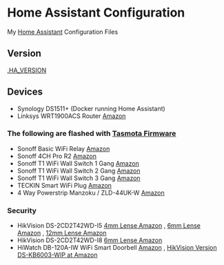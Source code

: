 # Home Assistant Configuration

My [Home Assistant](https://home-assistant.io/) Configuration Files

## Version

[.HA_VERSION](https://github.com/wills106/homeassistant-config/blob/master/.HA_VERSION)

## Devices

- Synology DS1511+ (Docker running Home Assistant)
- Linksys WRT1900ACS Router [Amazon](https://amzn.to/2AiKSWz)

### The following are flashed with [Tasmota Firmware](https://github.com/arendst/Sonoff-Tasmota)

- Sonoff Basic WiFi Relay [Amazon](https://amzn.to/2KuhDVp)
- Sonoff 4CH Pro R2 [Amazon](https://amzn.to/2AgIaRm)
- Sonoff T1 WiFi Wall Switch 1 Gang [Amazon](https://amzn.to/2DMiMXp)
- Sonoff T1 WiFi Wall Switch 2 Gang [Amazon](https://amzn.to/2P2FLz5)
- Sonoff T1 WiFi Wall Switch 3 Gang [Amazon](https://amzn.to/2R7Tqa5)
- TECKIN Smart WiFi Plug [Amazon](https://amzn.to/2P0EBEk)
- 4 Way Powerstrip Manzoku / ZLD-44UK-W [Amazon](https://amzn.to/2KuYbIg)



### Security

- HikVision DS-2CD2T42WD-I5 [4mm Lense Amazon](https://amzn.to/2DIuUIL) , [6mm Lense Amazon](https://amzn.to/2AkqB2W) , [12mm Lense Amazon](https://amzn.to/2RhGKh6) 
- HikVision DS-2CD2T42WD-I8 [6mm Lense Amazon](https://amzn.to/2Kugxcf)
- HiWatch DB-120A-IW WiFi Smart Doorbell [Amazon](https://amzn.to/2Rcsnur) , [HikVision Version DS-KB6003-WIP at Amazon](https://amzn.to/2P2dkkQ)
